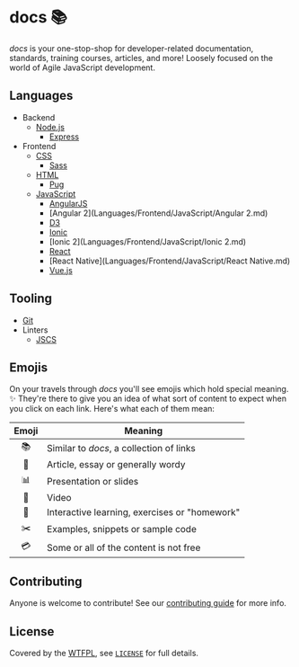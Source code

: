 # docs :books:

*docs* is your one-stop-shop for developer-related documentation, standards, training courses,
articles, and more! Loosely focused on the world of Agile JavaScript development.

## Languages

- Backend
  - [Node.js](Languages/Backend/Node.js/README.md)
    - [Express](Languages/Backend/Node.js/Express.md)
- Frontend
  - [CSS](Languages/Frontend/CSS/README.md)
    - [Sass](Languages/Frontend/CSS/Sass.md)
  - [HTML](Languages/Frontend/HTML/README.md)
    - [Pug](Languages/Frontend/HTML/Pug.md)
  - [JavaScript](Languages/Frontend/JavaScript/README.md)
    - [AngularJS](Languages/Frontend/JavaScript/AngularJS.md)
    - [Angular 2](Languages/Frontend/JavaScript/Angular 2.md)
    - [D3](Languages/Frontend/JavaScript/D3.md)
    - [Ionic](Languages/Frontend/JavaScript/Ionic.md)
    - [Ionic 2](Languages/Frontend/JavaScript/Ionic 2.md)
    - [React](Languages/Frontend/JavaScript/React.md)
    - [React Native](Languages/Frontend/JavaScript/React Native.md)
    - [Vue.js](Languages/Frontend/JavaScript/Vue.js.md)

## Tooling

- [Git](Tooling/Git.md)
- Linters
  - [JSCS](Tooling/Linters/JSCS.md)

## Emojis

On your travels through *docs* you'll see emojis which hold special meaning. :sparkles: They're
there to give you an idea of what sort of content to expect when you click on each link. Here's
what each of them mean:

| Emoji          | Meaning                                       |
|:--------------:| --------------------------------------------- |
| :books:        | Similar to *docs*, a collection of links      |
| :green_book:   | Article, essay or generally wordy             |
| :bar_chart:    | Presentation or slides                        |
| :movie_camera: | Video                                         |
| :memo:         | Interactive learning, exercises or "homework" |
| :scissors:     | Examples, snippets or sample code             |
| :credit_card:  | Some or all of the content is not free        |

## Contributing

Anyone is welcome to contribute! See our [contributing guide](CONTRIBUTING.md) for more info.

## License

Covered by the [WTFPL](https://spdx.org/licenses/WTFPL.html), see [`LICENSE`](LICENSE) for full details.
